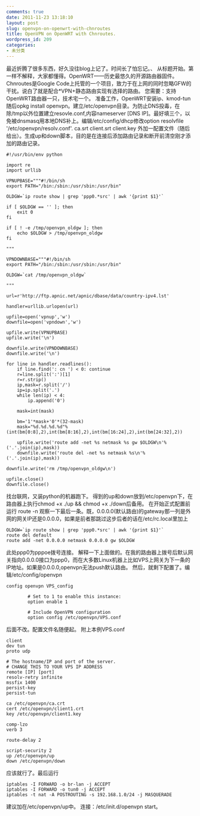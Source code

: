 ```yaml
---
comments: true
date: 2011-11-23 13:18:10
layout: post
slug: openvpn-on-openwrt-with-chnroutes
title: OpenVPN on OpenWRT with Chnroutes.
wordpress_id: 209
categories:
- 未分类
---
```


最近折腾了很多东西，好久没往blog上记了。时间长了怕忘记。、
从标题开始。第一样不解释，大家都懂得。OpenWRT——历史最悠久的开源路由器固件。Chnroutes是Google Code上托管的一个项目，致力于在上网的同时忽略GFW的干扰。说白了就是配合*VPN+静态路由实现有选择的路由。
您需要：支持OpenWRT路由器一只，技术宅一个。
准备工作，OpenWRT安装ip、kmod-tun随后opkg install openvpn。建立/etc/openvpn目录。为防止DNS投毒，在除/tmp以外位置建立resovle.conf,内容nameserver [DNS IP]。最好填三个，以免被dnsmasq用本地DNS补上。编辑/etc/config/dhcp修改option resolvfile       '/etc/openvpn/resolv.conf'. ca.srt client.srt client.key 外加一配置文件（随后给出）。生成up和down脚本，目的是在连接后添加路由记录和断开前清空刚才添加的路由记录。


    
     
    #!/usr/bin/env python
    
    import re
    import urllib
    
    VPNUPBASE="""#!/bin/sh
    export PATH="/bin:/sbin:/usr/sbin:/usr/bin"
    
    OLDGW=`ip route show | grep 'ppp0.*src' | awk '{print $1}'`
    
    if [ $OLDGW == '' ]; then
        exit 0
    fi
    
    if [ ! -e /tmp/openvpn_oldgw ]; then
        echo $OLDGW > /tmp/openvpn_oldgw
    fi
    
    """
    
    VPNDOWNBASE="""#!/bin/sh
    export PATH="/bin:/sbin:/usr/sbin:/usr/bin"
    
    OLDGW=`cat /tmp/openvpn_oldgw`
    
    """
    
    url=r'http://ftp.apnic.net/apnic/dbase/data/country-ipv4.lst'
    
    handler=urllib.urlopen(url)
    
    upfile=open('vpnup','w')
    downfile=open('vpndown','w')
    
    upfile.write(VPNUPBASE)
    upfile.write('\n')
    
    downfile.write(VPNDOWNBASE)
    downfile.write('\n')
    
    for line in handler.readlines():
        if line.find(': cn ') < 0: continue
        r=line.split(':')[1]
        r=r.strip()
        ip,mask=r.split('/')
        ip=ip.split('.')
        while len(ip) < 4:
            ip.append('0')
        
        mask=int(mask)
        
        bm='1'*mask+'0'*(32-mask)
        mask="%d.%d.%d.%d"%(int(bm[0:8],2),int(bm[8:16],2),int(bm[16:24],2),int(bm[24:32],2))
    
        upfile.write('route add -net %s netmask %s gw $OLDGW\n'%('.'.join(ip),mask))
        downfile.write('route del -net %s netmask %s\n'%('.'.join(ip),mask))
    
    downfile.write('rm /tmp/openvpn_oldgw\n')
    
    upfile.close()
    downfile.close()
    

找台联网，又装python的机器跑下。
得到的up和down放到/etc/openvpn下，在路由器上执行chmod +x ./up && chmod +x ./down后备用。
在开始正式配置前运行 route -n 观察一下最后一条。既，0.0.0.0(默认路由)的gateway那一列是外网的网关IP还是0.0.0.0，如果是前者那跳过这步后者的话在/etc/rc.local里加上
    
    
    OLDGW=`ip route show | grep 'ppp0.*src' | awk '{print $1}'`
    route del default
    route add -net 0.0.0.0 netmask 0.0.0.0 gw $OLDGW

此处ppp0为pppoe拨号连接。
解释一下上面做的。在我的路由器上拨号后默认网关指向0.0.0.0接口为ppp0，而在大多数Linux机器上比如VPS上网关为下一条的IP地址。如果是0.0.0.0,openvpn无法push默认路由。
然后，就剩下配置了。编辑/etc/config/openvpn
    
    
    config openvpn VPS_config
    
            # Set to 1 to enable this instance:
            option enable 1
    
            # Include OpenVPN configuration
            option config /etc/openvpn/VPS.conf

后面不改。配置文件名随便起。
附上本例VPS.conf
    
    
    client
    dev tun
    proto udp
    
    # The hostname/IP and port of the server.
    # CHANGE THIS TO YOUR VPS IP ADDRESS
    remote [IP] [port]
    resolv-retry infinite
    mssfix 1400
    persist-key
    persist-tun
    
    ca /etc/openvpn/ca.crt
    cert /etc/openvpn/client1.crt
    key /etc/openvpn/client1.key
    
    comp-lzo
    verb 3
    
    route-delay 2
    
    script-security 2
    up /etc/openvpn/up
    down /etc/openvpn/down


应该就行了。最后运行
    
    
    iptables -I FORWARD -o br-lan -j ACCEPT
    iptables -I FORWARD -o tun0 -j ACCEPT
    iptables -t nat -A POSTROUTING -s 192.168.1.0/24 -j MASQUERADE
    

建议加在/etc/openvpn/up中。
连接：/etc/init.d/openvpn start。
